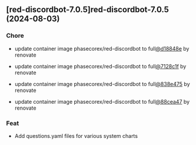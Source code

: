

## [red-discordbot-7.0.5]red-discordbot-7.0.5 (2024-08-03)

### Chore



- update container image phasecorex/red-discordbot to full[@d18848e](https://github.com/d18848e) by renovate

- update container image phasecorex/red-discordbot to full[@7128c1f](https://github.com/7128c1f) by renovate

- update container image phasecorex/red-discordbot to full[@838e475](https://github.com/838e475) by renovate

- update container image phasecorex/red-discordbot to full[@88cea47](https://github.com/88cea47) by renovate

### Feat



- Add questions.yaml files for various system charts